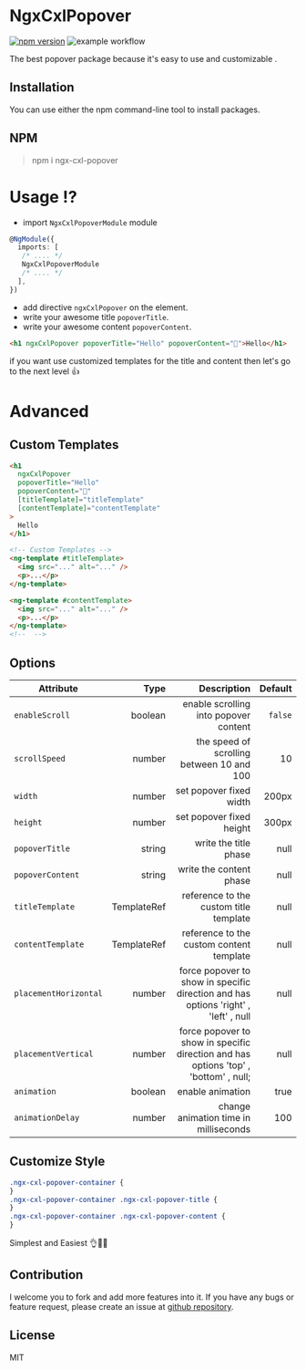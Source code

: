 # NgxCxlPopover


[![npm version](https://badge.fury.io/js/ngx-cxl-popover.svg)](https://badge.fury.io/js/ngx-cxl-popover)
![example workflow](https://github.com/mahmoudshahin1111/ngx-cxl-popover/actions/workflows/.github/workflows/main.yml/badge.svg)

The best popover package because it's easy to use and customizable .

## Installation

You can use either the npm command-line tool to install packages.

## NPM

> npm i ngx-cxl-popover

# Usage ⁉
- import `NgxCxlPopoverModule` module
```typescript
@NgModule({
  imports: [
   /* .... */
   NgxCxlPopoverModule
   /* .... */
  ],
})
```
- add directive `ngxCxlPopover` on the element.
- write your awesome title `popoverTitle`.
- write your awesome content `popoverContent`.

```html
<h1 ngxCxlPopover popoverTitle="Hello" popoverContent="👋">Hello</h1>
```

if you want use customized templates for the title and content then let's go to the next level 👍

# Advanced

## Custom Templates

```html
<h1
  ngxCxlPopover
  popoverTitle="Hello"
  popoverContent="👋"
  [titleTemplate]="titleTemplate"
  [contentTemplate]="contentTemplate"
>
  Hello
</h1>

<!-- Custom Templates -->
<ng-template #titleTemplate>
  <img src="..." alt="..." />
  <p>...</p>
</ng-template>

<ng-template #contentTemplate>
  <img src="..." alt="..." />
  <p>...</p>
</ng-template>
<!--  -->
```

## Options

| Attribute | Type | Description | Default |
| ---------------------- | -------------:| --------------------------------------------------:| -------:|
| `enableScroll` | boolean | enable scrolling into popover content | `false` |
| `scrollSpeed` | number | the speed of scrolling between 10 and 100 | 10 |
| `width` | number | set popover fixed width | 200px |
| `height` | number | set popover fixed height | 300px |
| `popoverTitle` | string | write the title phase | null |
| `popoverContent` | string | write the content phase | null |
| `titleTemplate` | TemplateRef | reference to the custom title template | null |
| `contentTemplate` | TemplateRef | reference to the custom content template | null |
| `placementHorizontal` | number | force popover to show in specific direction and has options 'right' , 'left' , null | null |
| `placementVertical` | number | force popover to show in specific direction and has options 'top' , 'bottom' , null; | null |
| `animation` | boolean | enable animation | true |
| `animationDelay` | number | change animation time in milliseconds | 100 |
## Customize Style

```css
.ngx-cxl-popover-container {
}
.ngx-cxl-popover-container .ngx-cxl-popover-title {
}
.ngx-cxl-popover-container .ngx-cxl-popover-content {
}
```

Simplest and Easiest 👌💖👏

## Contribution

I welcome you to fork and add more features into it. If you have any bugs or feature request, please create an issue at [github repository](https://github.com/mahmoudshahin1111/ngx-cxl-popover/issues).

## License

MIT
